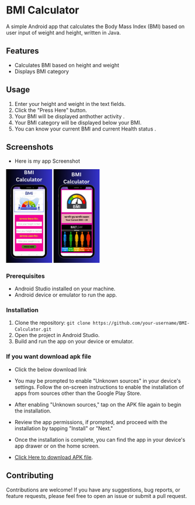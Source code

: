 # BMI Calculator


A simple Android app that calculates the Body Mass Index (BMI) based on user input of weight and height, written in Java.

## Features

* Calculates BMI based on height and weight
* Displays BMI category


## Usage

1. Enter your height and weight in the text fields.
2. Click the "Press Here" button.
3. Your BMI will be displayed anthother activity .
4. Your BMI category will be displayed below your BMI.
5. You  can know your current BMI and current Health status .

## Screenshots
- Here is my app Screenshot 

<img src="https://github.com/RlM100always/BMI-Calculator/blob/main/ScreenShot/1.png" width=25% height=25%>        <img src="https://github.com/RlM100always/BMI-Calculator/blob/main/ScreenShot/2.png" width=25% height=25%>

### Prerequisites

- Android Studio installed on your machine.
- Android device or emulator to run the app.

### Installation

1. Clone the repository: `git clone https://github.com/your-username/BMI-Calculator.git`
2. Open the project in Android Studio.
3. Build and run the app on your device or emulator.

### If you want download apk file 

- Click the below download link 
- You may be prompted to enable "Unknown sources" in your device's settings. Follow the on-screen instructions to enable the installation of apps from sources other than the Google Play Store.

- After enabling "Unknown sources," tap on the APK file again to begin the installation.

- Review the app permissions, if prompted, and proceed with the installation by tapping "Install" or "Next."

- Once the installation is complete, you can find the app in your device's app drawer or on the home screen.

- [Click Here to download APK file](https://github.com/RlM100always/BMI-Calculator/blob/main/apk/app-release.apk).

## Contributing
Contributions are welcome! If you have any suggestions, bug reports, or feature requests, please feel free to open an issue or submit a pull request.



